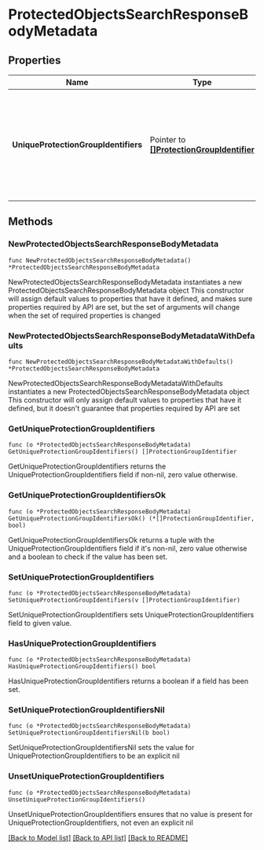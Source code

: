 # ProtectedObjectsSearchResponseBodyMetadata

## Properties

Name | Type | Description | Notes
------------ | ------------- | ------------- | -------------
**UniqueProtectionGroupIdentifiers** | Pointer to [**[]ProtectionGroupIdentifier**](ProtectionGroupIdentifier.md) | Specifies the list of unique Protection Group identifiers for all the Objects returned in the response. | [optional] 

## Methods

### NewProtectedObjectsSearchResponseBodyMetadata

`func NewProtectedObjectsSearchResponseBodyMetadata() *ProtectedObjectsSearchResponseBodyMetadata`

NewProtectedObjectsSearchResponseBodyMetadata instantiates a new ProtectedObjectsSearchResponseBodyMetadata object
This constructor will assign default values to properties that have it defined,
and makes sure properties required by API are set, but the set of arguments
will change when the set of required properties is changed

### NewProtectedObjectsSearchResponseBodyMetadataWithDefaults

`func NewProtectedObjectsSearchResponseBodyMetadataWithDefaults() *ProtectedObjectsSearchResponseBodyMetadata`

NewProtectedObjectsSearchResponseBodyMetadataWithDefaults instantiates a new ProtectedObjectsSearchResponseBodyMetadata object
This constructor will only assign default values to properties that have it defined,
but it doesn't guarantee that properties required by API are set

### GetUniqueProtectionGroupIdentifiers

`func (o *ProtectedObjectsSearchResponseBodyMetadata) GetUniqueProtectionGroupIdentifiers() []ProtectionGroupIdentifier`

GetUniqueProtectionGroupIdentifiers returns the UniqueProtectionGroupIdentifiers field if non-nil, zero value otherwise.

### GetUniqueProtectionGroupIdentifiersOk

`func (o *ProtectedObjectsSearchResponseBodyMetadata) GetUniqueProtectionGroupIdentifiersOk() (*[]ProtectionGroupIdentifier, bool)`

GetUniqueProtectionGroupIdentifiersOk returns a tuple with the UniqueProtectionGroupIdentifiers field if it's non-nil, zero value otherwise
and a boolean to check if the value has been set.

### SetUniqueProtectionGroupIdentifiers

`func (o *ProtectedObjectsSearchResponseBodyMetadata) SetUniqueProtectionGroupIdentifiers(v []ProtectionGroupIdentifier)`

SetUniqueProtectionGroupIdentifiers sets UniqueProtectionGroupIdentifiers field to given value.

### HasUniqueProtectionGroupIdentifiers

`func (o *ProtectedObjectsSearchResponseBodyMetadata) HasUniqueProtectionGroupIdentifiers() bool`

HasUniqueProtectionGroupIdentifiers returns a boolean if a field has been set.

### SetUniqueProtectionGroupIdentifiersNil

`func (o *ProtectedObjectsSearchResponseBodyMetadata) SetUniqueProtectionGroupIdentifiersNil(b bool)`

 SetUniqueProtectionGroupIdentifiersNil sets the value for UniqueProtectionGroupIdentifiers to be an explicit nil

### UnsetUniqueProtectionGroupIdentifiers
`func (o *ProtectedObjectsSearchResponseBodyMetadata) UnsetUniqueProtectionGroupIdentifiers()`

UnsetUniqueProtectionGroupIdentifiers ensures that no value is present for UniqueProtectionGroupIdentifiers, not even an explicit nil

[[Back to Model list]](../README.md#documentation-for-models) [[Back to API list]](../README.md#documentation-for-api-endpoints) [[Back to README]](../README.md)


